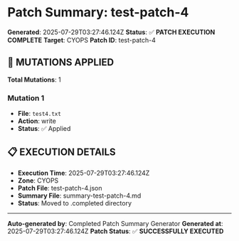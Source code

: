 # Patch Summary: test-patch-4

**Generated**: 2025-07-29T03:27:46.124Z
**Status**: ✅ **PATCH EXECUTION COMPLETE**
**Target**: CYOPS
**Patch ID**: test-patch-4

## 🔧 **MUTATIONS APPLIED**

**Total Mutations**: 1

### **Mutation 1**
- **File**: `test4.txt`
- **Action**: write
- **Status**: ✅ Applied

## 📋 **EXECUTION DETAILS**

- **Execution Time**: 2025-07-29T03:27:46.124Z
- **Zone**: CYOPS
- **Patch File**: test-patch-4.json
- **Summary File**: summary-test-patch-4.md
- **Status**: Moved to .completed directory

---
**Auto-generated by**: Completed Patch Summary Generator
**Generated at**: 2025-07-29T03:27:46.124Z
**Patch Status**: ✅ **SUCCESSFULLY EXECUTED**
